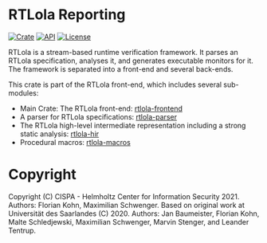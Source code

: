 # RTLola Reporting
[![Crate](https://img.shields.io/crates/v/rtlola-reporting.svg)](https://crates.io/crates/rtlola-reporting)
[![API](https://docs.rs/rtlola-reporting/badge.svg)](https://docs.rs/rtlola-reporting)
[![License](https://img.shields.io/crates/l/rtlola-reporting)](https://crates.io/crates/rtlola-reporting)

RTLola is a stream-based runtime verification framework.  It parses an RTLola specification, analyses it, and generates executable monitors for it.
The framework is separated into a front-end and several back-ends.

This crate is part of the RTLola front-end, which includes several sub-modules:
* Main Crate: The RTLola front-end: [rtlola-frontend](https://crates.io/crates/rtlola-frontend) 
* A parser for RTLola specifications: [rtlola-parser](https://crates.io/crates/rtlola-parser) 
* The RTLola high-level intermediate representation including a strong static analysis: [rtlola-hir](https://crates.io/crates/rtlola-hir)
* Procedural macros: [rtlola-macros](https://crates.io/crates/rtlola-macros)

# Copyright

Copyright (C) CISPA - Helmholtz Center for Information Security 2021.  Authors: Florian Kohn, Maximilian Schwenger.
Based on original work at Universität des Saarlandes (C) 2020.  Authors: Jan Baumeister, Florian Kohn, Malte Schledjewski, Maximilian Schwenger, Marvin Stenger, and Leander Tentrup.

